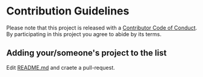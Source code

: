 # Contribution Guidelines

Please note that this project is released with a [Contributor Code of Conduct](CODE_OF_CONDUCT.md). By participating in this project you agree to abide by its terms.

## Adding your/someone's project to the list

Edit [README.md](README.md) and craete a pull-request.
